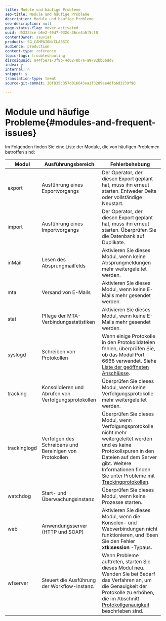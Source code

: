 ```yaml
---
title: Module und häufige Probleme
seo-title: Module und häufige Probleme
description: Module und häufige Probleme
seo-description: null
page-status-flag: never-activated
uuid: d53324ce-b6e2-40d7-932d-36ce4a6f5cf8
contentOwner: sauviat
products: SG_CAMPAIGN/CLASSIC
audience: production
content-type: reference
topic-tags: troubleshooting
discoiquuid: a44f5e71-3f9b-4d02-8b7a-a9782bb6bdd8
index: y
internal: n
snippet: y
translation-type: tm+mt
source-git-commit: 20f835c357d016643ea1f3209ee4dfb6d3239f90

---
```



# Module und häufige Probleme{#modules-and-frequent-issues}

Im Folgenden finden Sie eine Liste der Module, die von häufigen Problemen betroffen sind:

<table> 
 <thead> 
  <tr> 
   <th> Modul </th> 
   <th> Ausführungsbereich </th> 
   <th> Fehlerbehebung </th> 
  </tr> 
 </thead> 
 <tbody> 
  <tr> 
   <td> export </td> 
   <td> Ausführung eines Exportvorgangs<br /> </td> 
   <td> Der Operator, der diesen Export geplant hat, muss ihn erneut starten. Entweder Delta oder vollständige Neustart.<br /> </td> 
  </tr> 
  <tr> 
   <td> import </td> 
   <td> Ausführung eines Importvorgangs<br /> </td> 
   <td> Der Operator, der diesen Export geplant hat, muss ihn erneut starten. Überprüfen Sie die Datenbank auf Duplikate.<br /> </td> 
  </tr> 
  <tr> 
   <td> inMail </td> 
   <td> Lesen des Absprungmailfelds<br /> </td> 
   <td> Aktivieren Sie dieses Modul, wenn keine Absprungmeldungen mehr weitergeleitet werden.<br /> </td> 
  </tr> 
  <tr> 
   <td> mta </td> 
   <td> Versand von E-Mails<br /> </td> 
   <td> Aktivieren Sie dieses Modul, wenn keine E-Mails mehr gesendet werden.<br /> </td> 
  </tr> 
  <tr> 
   <td> stat </td> 
   <td> Pflege der MTA-Verbindungsstatistiken<br /> </td> 
   <td> Aktivieren Sie dieses Modul, wenn keine E-Mails mehr gesendet werden.<br /> </td> 
  </tr> 
  <tr> 
   <td> syslogd </td> 
   <td> Schreiben von Protokollen<br /> </td> 
   <td> Wenn einige Protokolle in den Protokolldateien fehlen, überprüfen Sie, ob das Modul Port 6666 verwendet. Siehe <a href="../../production/using/general-architecture.md#list-of-open-ports" target="_blank">Liste der geöffneten Anschlüsse</a>.<br /> </td> 
  </tr> 
  <tr> 
   <td> tracking </td> 
   <td> Konsolidieren und Abrufen von Verfolgungsprotokollen<br /> </td> 
   <td> Überprüfen Sie dieses Modul, wenn keine Verfolgungsprotokolle mehr weitergeleitet werden.<br /> </td> 
  </tr> 
  <tr> 
   <td> trackinglogd </td> 
   <td> Verfolgen des Schreibens und Bereinigen von Protokollen<br /> </td> 
   <td> Überprüfen Sie dieses Modul, wenn Verfolgungsprotokolle nicht mehr weitergeleitet werden und es keine Protokollspuren in den Dateien auf dem Server gibt. Weitere Informationen finden Sie unter Probleme mit <a href="../../production/using/tracking-logs-issues.md" target="_blank">Trackingprotokollen</a>.<br /> </td> 
  </tr> 
  <tr> 
   <td> watchdog </td> 
   <td> Start- und Überwachungsinstanz<br /> </td> 
   <td> Überprüfen Sie dieses Modul, wenn keine Prozesse starten.<br /> </td> 
  </tr> 
  <tr> 
   <td> web </td> 
   <td> Anwendungsserver (HTTP und SOAP)<br /> </td> 
   <td> Aktivieren Sie dieses Modul, wenn die Konsolen- und Webverbindungen nicht funktionieren, und lösen Sie den Fehler <strong>xtk:session</strong> -Typaus.<br /> </td> 
  </tr> 
  <tr> 
   <td> wfserver </td> 
   <td> Steuert die Ausführung der Workflow-Instanz.<br /> </td> 
   <td> Wenn Probleme auftreten, starten Sie dieses Modul neu. Wenden Sie bei Bedarf das Verfahren an, um die Genauigkeit der Protokolle zu erhöhen, die im Abschnitt <a href="../../production/using/log-precision.md" target="_blank">Protokollgenauigkeit</a> beschrieben sind.<br /> </td> 
  </tr> 
 </tbody> 
</table>

